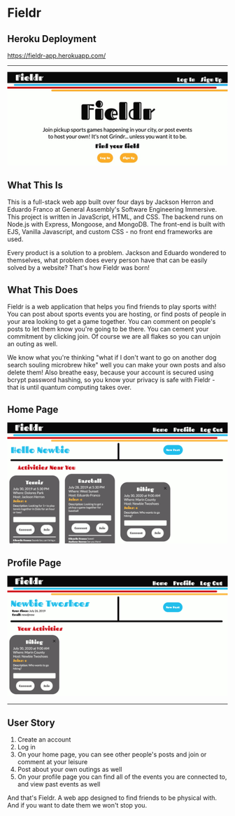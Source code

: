 <h1>Fieldr</h1>

<h2>Heroku Deployment</h2>

https://fieldr-app.herokuapp.com/

---
 
![Index Page](./images/index-page.jpg)

<h2>What This Is</h2>
This is a full-stack web app built over four days by Jackson Herron and Eduardo Franco at General Assembly's Software Engineering Immersive. This project is written in JavaScript, HTML, and CSS. The backend runs on Node.js with Express, Mongoose, and MongoDB. The front-end is built with EJS, Vanilla Javascript, and custom CSS - no front end frameworks are used.

 <br />
 
Every product is a solution to a problem. Jackson and Eduardo wondered to themselves, what problem does every person have that can be easily solved by a website? That's how Fieldr was born! 

<h2>What This Does</h2>
Fieldr is a web application that helps you find friends to play sports with! You can post about sports events you are hosting, or find posts of people in your area looking to get a game together. You can comment on people's posts to let them know you're going to be there. You can cement your commitment by clicking join. Of course we are all flakes so you can unjoin an outing as well.    

 <br />

We know what you're thinking "what if I don't want to go on another dog search souling microbrew hike" well you can make your own posts and also delete them! Also breathe easy, because your account is secured using bcrypt password hashing, so you know your privacy is safe with Fieldr - that is until quantum computing takes over.

<h2>Home Page</h2>

![Home Page](./images/home-page.png)

<h2>Profile Page</h2>

![Profile Page](./images/profile-page.png)

--- 

<h2>User Story</h2>

1. Create an account
2. Log in
3. On your home page, you can see other people's posts and join or comment at your leisure
4. Post about your own outings as well
5. On your profile page you can find all of the events you are connected to, and view past events as well

And that's Fieldr. A web app designed to find friends to be physical with. And if you want to date them we won't stop you.


